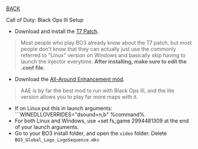 
[BACK](..)

Call of Duty: Black Ops III Setup

- Download and install the [T7 Patch](https://github.com/shiversoftdev/t7patch/releases/download/Current/Linux.Steamdeck.and.Manual.Windows.Install.zip).
> Most people who play BO3 already know about the T7 patch, but most people don't know that they can actually just use the commonly referred to "Linux" version on Windows and basically skip having to launch the injector everytime. **After installing, make sure to edit the .conf file.**
- Download the [All-Around Enhancement mod](https://steamcommunity.com/sharedfiles/filedetails/?id=2994481309).
> AAE is by far the best mod to run with Black Ops III, and the lite version allows you to play far more maps with it.
- If on Linux put this in launch arguments: ```WINEDLLOVERRIDES="dsound=n,b" %command%.
- For both Linux and Windows, use +set fs_game 2994481309 at the end of your launch arguments.
- Go to your BO3 install folder, and open the `video` folder. Delete `BO3_Global_Logo_LogoSequence.mkv`